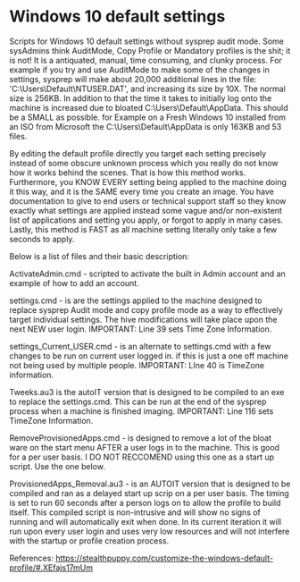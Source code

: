 # Windows 10 default settings

Scripts for Windows 10 default settings without sysprep audit mode. Some sysAdmins think AuditMode, Copy Profile or Mandatory profiles is the shit; it is not! It is a antiquated, manual, time consuming, and clunky process. For example if you try and use AuditMode to make some of the changes in settings, sysprep will make about 20,000 additional lines in the file: 'C:\Users\Default\NTUSER.DAT', and increasing its size by 10X. The normal size is 256KB. In addition to that the time it takes to initially log onto the machine is increased due to bloated C:\Users\Default\AppData. This should be a SMALL as possible. for Example on a Fresh Windows 10 installed from an ISO from Microsoft the C:\Users\Default\AppData is only 163KB and 53 files.

By editing the default profile directly you target each setting precisely instead of some obscure unknown process which you really do not know how it works behind the scenes. That is how this method works. Furthermore, you KNOW EVERY setting being applied to the machine doing it this way, and it is the SAME every time you create an image. You have documentation to give to end users or technical support staff so they know exactly what settings are applied instead some vague and/or non-existent list of applications and setting you apply, or forgot to apply in many cases. Lastly, this method is FAST as all machine setting literally only take a few seconds to apply.

Below is a list of files and their basic description:

ActivateAdmin.cmd - scripted to activate the built in Admin account and an example of how to add an account.

settings.cmd - is are the settings applied to the machine designed to replace sysprep Audit mode and copy profile mode as a way to effectively target individual settings. The hive modifications will take place upon the next NEW user login. 
IMPORTANT: Line 39 sets Time Zone Information.

settings_Current_USER.cmd - is an alternate to settings.cmd with a few changes to be run on current user logged in. if this is just a one off machine not being used by multiple people.
IMPORTANT: LIne 40 is TimeZone information.

Tweeks.au3 is the autoIT version that is designed to be compiled to an exe to replace the settings.cmd. This can be run at the end of the sysprep process when a machine is finished imaging.
IMPORTANT: Line 116 sets TimeZone Information.

RemoveProvisionedApps.cmd - is designed to remove a lot of the bloat ware on the start menu AFTER a user logs in to the machine. This is good for a per user basis. I DO NOT RECCOMEND using this one as a start up script. Use the one below.

ProvisionedApps_Removal.au3 - is an AUTOIT version that is designed to be compiled and ran as a delayed start up scrip on a per user basis. The timing is set to run 60 seconds after a person logs on to allow the profile to build itself. This compiled script is non-intrusive and will show no signs of running and will automatically exit when done. In its current iteration it will run upon every user login and uses very low resources and will not interfere with the startup or profile creation process. 

References: https://stealthpuppy.com/customize-the-windows-default-profile/#.XEfajs17mUm
